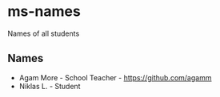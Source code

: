 # ms-names
Names of all students


## Names
- Agam More - School Teacher - https://github.com/agamm
- Niklas L. - Student
